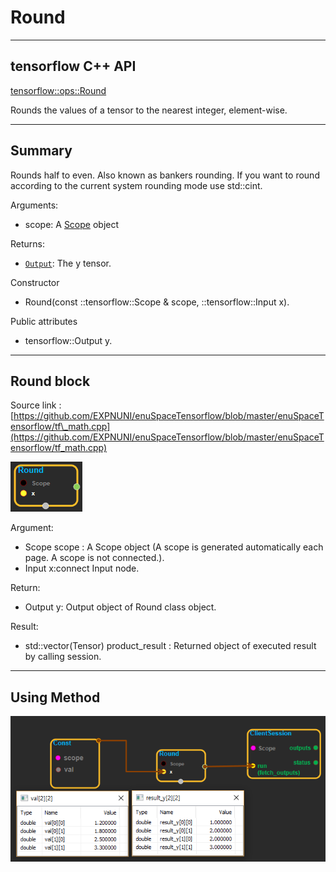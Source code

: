 # Round

---

## tensorflow C++ API

[tensorflow::ops::Round](https://www.tensorflow.org/api_docs/cc/class/tensorflow/ops/round)

Rounds the values of a tensor to the nearest integer, element-wise.

---

## Summary

Rounds half to even. Also known as bankers rounding. If you want to round according to the current system rounding mode use std::cint.

Arguments:

* scope: A [Scope](https://www.tensorflow.org/api_docs/cc/class/tensorflow/scope.html#classtensorflow_1_1_scope) object

Returns:

* [`Output`](https://www.tensorflow.org/api_docs/cc/class/tensorflow/output.html#classtensorflow_1_1_output): The y tensor.

Constructor

* Round\(const ::tensorflow::Scope & scope,  ::tensorflow::Input x\).

Public attributes

* tensorflow::Output y.

---

## Round block

Source link : [https://github.com/EXPNUNI/enuSpaceTensorflow/blob/master/enuSpaceTensorflow/tf\_math.cpp](https://github.com/EXPNUNI/enuSpaceTensorflow/blob/master/enuSpaceTensorflow/tf_math.cpp)

![](/assets/math_Round_Symbol.png)

Argument:

* Scope scope : A Scope object \(A scope is generated automatically each page. A scope is not connected.\).
* Input x:connect  Input node.

Return:

* Output y: Output object of Round class object.

Result:

* std::vector\(Tensor\) product\_result : Returned object of executed result by calling session.

---

## Using Method

![](/assets/math_Round_Method.png)

